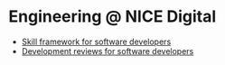 # Engineering @ NICE Digital

- [Skill framework for software developers](skill-framework/README.md)
- [Development reviews for software developers](development-reviews.md)
